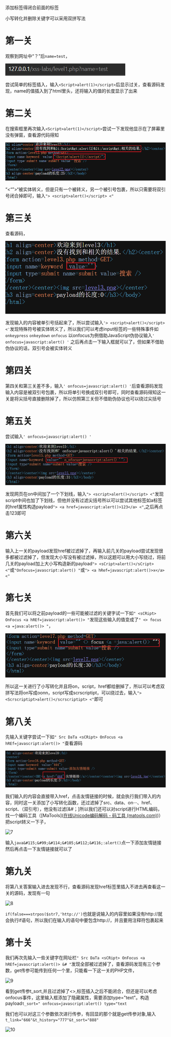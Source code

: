 添加标签得闭合前面的标签

小写转化并删除关键字可以采用双拼写法

# 第一关

观察到网址中“？”后`name=test`，

![1](https://github.com/YZLSJR/Tasks/blob/a00bb1cfb2c4e04dfaf8661ed4ad742365990ebc/%E9%98%B6%E6%AE%B5%E5%85%AD%E8%80%83%E6%A0%B8/1.png)

尝试简单的标签插入，输入`<Script>alert(1)</script>`后显示过关，查看源码发现，name的值插入到了html里头，还将输入的值的长度显示了出来

# 第二关

在搜索框里再次输入`<Script>alert(1)</script>`尝试一下发现他显示在了屏幕里没有弹窗，查看源代码得知

![2](https://github.com/YZLSJR/Tasks/blob/8f7faf5e5ff07140864126c7f9a86f4f49d8f380/%E9%98%B6%E6%AE%B5%E5%85%AD%E8%80%83%E6%A0%B8/2.png)

“<“”>“被实体转义，但是只有一个被转义，另一个被引号包裹，所以只需要将双引号闭合掉即可，输入`"> <script>alert()</script> <"`

# 第三关

查看源码，

![3](https://github.com/YZLSJR/Tasks/blob/ee1e3b9dda16702a571ce7b75260fcbfece47597/%E9%98%B6%E6%AE%B5%E5%85%AD%E8%80%83%E6%A0%B8/3.png)

发现输入的内容被单引号括起来了，所以尝试输入`'> <script>alert()</script> <'`发现特殊符号被实体转义了，所以我们可以考虑input标签的一些特殊事件如`onkeypress` `onkeydown` `onfocus` 以onfocus为例借助JavaScript伪协议输入`' onfocus=javascript:alert() '` 之后再点击一下输入框就可以了，但如果不借助伪协议的话，双引号会被实体转义

# 第四关

第四关和第三关差不多，输入`' onfocus=javascript:alert() '`后查看源码发现输入内容是被双引号包裹，所以将单引号换成双引号即可，同时查看源码得知这一关是将尖括号直接删除掉了，所以仿照第三关但不借助伪协议也可以绕过尖括号

# 第五关

尝试输入`' onfocus=javascript:alert() '`

![4](https://github.com/YZLSJR/Tasks/blob/5e4956dba32f71e70120988e2a5af017f0ed9981/%E9%98%B6%E6%AE%B5%E5%85%AD%E8%80%83%E6%A0%B8/4.png)

发现网页在on中间加了一个下划线，输入`"> <script>alert()</script> <"`发现script中间也加了下划线，但他并没有过滤尖括号所以可以尝试其他标签如a标签的href属性构造payload`"> <a href=javascript:alert()>123</a> <"`,之后再点击123即可

# 第六关

输入上一关的payload发现href被过滤掉了，再输入前几关的payload尝试发现很多都被过滤掉了，但发现大小写没有被过滤掉，所以这题可以用大小写绕过，将前几关的payload加上大小写构造新的payload`"> <sCript>alert()</sCript> <"`或`"Onfocus=javascript:alert() "`或`"> <a hRef=javascript:alert()>x</a> <"`

# 第七关

首先我们可以将之前payload的一些可能被过滤的关键字试一下如`" <sCRipt> OnFocus <a hREf=javascript:alert()> "`发现这些输入的值变成了`" <> focus <a =java:alert()> "`，

![5](https://github.com/YZLSJR/Tasks/blob/48a65a59c3b77dcc654a576e2e27c9fdd975236e/%E9%98%B6%E6%AE%B5%E5%85%AD%E8%80%83%E6%A0%B8/5.png)

所以这一关进行了小写转化并且将on，script，href都给删掉了，所以可以考虑双拼写法将on写成oonn，script写成scrscriptipt，可以绕过去，输入`"> <Scrscriptipt>alert()</scrscriptipt> <"`即可

# 第八关

先输入关键字尝试一下如`" Src DaTa <sCRipt> OnFocus <a hREf=javascript:alert()> "`查看源码

![6](https://github.com/YZLSJR/Tasks/blob/eccde3c0a2b78ee9e37c78eccdce8882063a6836/%E9%98%B6%E6%AE%B5%E5%85%AD%E8%80%83%E6%A0%B8/6.png)

我们输入的内容会直接带入href，点击友情链接的时候，就会执行我们带入的内容，同时这一关添加了小写转化函数，还过滤掉了src、data、on···、href、script、（双引号），他没有过滤[&#；]所以我们还可以对script进行HTML编码，找一个编码工具（[MaTools]([在线Unicode编码解码 - 码工具 (matools.com)](https://www.matools.com/code-convert-unicode))）把script转义一下子，

![7]()

输入`java&#115;&#99;&#114;&#105;&#112;&#116;:alert()`点一下添加友情链接然后再点击一下友情链接就可以了

# 第九关

将第八关答案输入进去发现不行，查看源码发现href标签里插入不进去再查看这一关的源码，发现有一句

![8]()

`if(false===strpos($str7,'http://')`也就是说输入的内容里如果没有http://就会执行if语句，所以我们在输入的语句中要包含http://，并且要用注释符包裹起来

# 第十关

我们再次先输入一些关键字在网址栏`" Src DaTa <sCRipt> OnFocus <a hREf=javascript:alert()> &# "`发现全部被过滤掉了，查看源码发现有三个参数，get传参可能传到任何一个里，只能看一下这一关的PHP文件，

![9]()

看到get传参t_sort,并且过滤掉了<>,标签插入之后不能闭合，但还是可以考虑onfocus事件，这里输入框添加了隐藏属性，需要添加type="text"。构造payload`t_sort=" onfocus=javascript:alert() type="text`

我们也可以对这三个参数依次进行传参，有回显的那个就是get传参对象,输入`t_link="666"&t_history="777"&t_sort="888"`

![10]()



